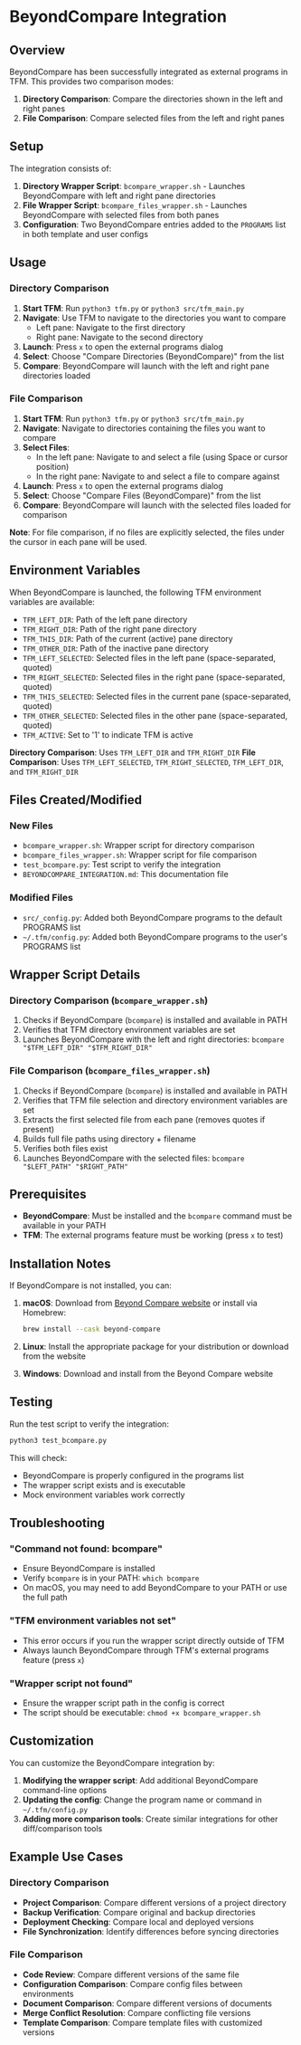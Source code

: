 # BeyondCompare Integration

## Overview

BeyondCompare has been successfully integrated as external programs in TFM. This provides two comparison modes:

1. **Directory Comparison**: Compare the directories shown in the left and right panes
2. **File Comparison**: Compare selected files from the left and right panes

## Setup

The integration consists of:

1. **Directory Wrapper Script**: `bcompare_wrapper.sh` - Launches BeyondCompare with left and right pane directories
2. **File Wrapper Script**: `bcompare_files_wrapper.sh` - Launches BeyondCompare with selected files from both panes
3. **Configuration**: Two BeyondCompare entries added to the `PROGRAMS` list in both template and user configs

## Usage

### Directory Comparison

1. **Start TFM**: Run `python3 tfm.py` or `python3 src/tfm_main.py`
2. **Navigate**: Use TFM to navigate to the directories you want to compare
   - Left pane: Navigate to the first directory
   - Right pane: Navigate to the second directory
3. **Launch**: Press `x` to open the external programs dialog
4. **Select**: Choose "Compare Directories (BeyondCompare)" from the list
5. **Compare**: BeyondCompare will launch with the left and right pane directories loaded

### File Comparison

1. **Start TFM**: Run `python3 tfm.py` or `python3 src/tfm_main.py`
2. **Navigate**: Navigate to directories containing the files you want to compare
3. **Select Files**: 
   - In the left pane: Navigate to and select a file (using Space or cursor position)
   - In the right pane: Navigate to and select a file to compare against
4. **Launch**: Press `x` to open the external programs dialog
5. **Select**: Choose "Compare Files (BeyondCompare)" from the list
6. **Compare**: BeyondCompare will launch with the selected files loaded for comparison

**Note**: For file comparison, if no files are explicitly selected, the files under the cursor in each pane will be used.

## Environment Variables

When BeyondCompare is launched, the following TFM environment variables are available:

- `TFM_LEFT_DIR`: Path of the left pane directory
- `TFM_RIGHT_DIR`: Path of the right pane directory
- `TFM_THIS_DIR`: Path of the current (active) pane directory
- `TFM_OTHER_DIR`: Path of the inactive pane directory
- `TFM_LEFT_SELECTED`: Selected files in the left pane (space-separated, quoted)
- `TFM_RIGHT_SELECTED`: Selected files in the right pane (space-separated, quoted)
- `TFM_THIS_SELECTED`: Selected files in the current pane (space-separated, quoted)
- `TFM_OTHER_SELECTED`: Selected files in the other pane (space-separated, quoted)
- `TFM_ACTIVE`: Set to '1' to indicate TFM is active

**Directory Comparison**: Uses `TFM_LEFT_DIR` and `TFM_RIGHT_DIR`
**File Comparison**: Uses `TFM_LEFT_SELECTED`, `TFM_RIGHT_SELECTED`, `TFM_LEFT_DIR`, and `TFM_RIGHT_DIR`

## Files Created/Modified

### New Files
- `bcompare_wrapper.sh`: Wrapper script for directory comparison
- `bcompare_files_wrapper.sh`: Wrapper script for file comparison
- `test_bcompare.py`: Test script to verify the integration
- `BEYONDCOMPARE_INTEGRATION.md`: This documentation file

### Modified Files
- `src/_config.py`: Added both BeyondCompare programs to the default PROGRAMS list
- `~/.tfm/config.py`: Added both BeyondCompare programs to the user's PROGRAMS list

## Wrapper Script Details

### Directory Comparison (`bcompare_wrapper.sh`)

1. Checks if BeyondCompare (`bcompare`) is installed and available in PATH
2. Verifies that TFM directory environment variables are set
3. Launches BeyondCompare with the left and right directories: `bcompare "$TFM_LEFT_DIR" "$TFM_RIGHT_DIR"`

### File Comparison (`bcompare_files_wrapper.sh`)

1. Checks if BeyondCompare (`bcompare`) is installed and available in PATH
2. Verifies that TFM file selection and directory environment variables are set
3. Extracts the first selected file from each pane (removes quotes if present)
4. Builds full file paths using directory + filename
5. Verifies both files exist
6. Launches BeyondCompare with the selected files: `bcompare "$LEFT_PATH" "$RIGHT_PATH"`

## Prerequisites

- **BeyondCompare**: Must be installed and the `bcompare` command must be available in your PATH
- **TFM**: The external programs feature must be working (press `x` to test)

## Installation Notes

If BeyondCompare is not installed, you can:

1. **macOS**: Download from [Beyond Compare website](https://www.scootersoftware.com/) or install via Homebrew:
   ```bash
   brew install --cask beyond-compare
   ```

2. **Linux**: Install the appropriate package for your distribution or download from the website

3. **Windows**: Download and install from the Beyond Compare website

## Testing

Run the test script to verify the integration:

```bash
python3 test_bcompare.py
```

This will check:
- BeyondCompare is properly configured in the programs list
- The wrapper script exists and is executable
- Mock environment variables work correctly

## Troubleshooting

### "Command not found: bcompare"
- Ensure BeyondCompare is installed
- Verify `bcompare` is in your PATH: `which bcompare`
- On macOS, you may need to add BeyondCompare to your PATH or use the full path

### "TFM environment variables not set"
- This error occurs if you run the wrapper script directly outside of TFM
- Always launch BeyondCompare through TFM's external programs feature (press `x`)

### "Wrapper script not found"
- Ensure the wrapper script path in the config is correct
- The script should be executable: `chmod +x bcompare_wrapper.sh`

## Customization

You can customize the BeyondCompare integration by:

1. **Modifying the wrapper script**: Add additional BeyondCompare command-line options
2. **Updating the config**: Change the program name or command in `~/.tfm/config.py`
3. **Adding more comparison tools**: Create similar integrations for other diff/comparison tools

## Example Use Cases

### Directory Comparison
- **Project Comparison**: Compare different versions of a project directory
- **Backup Verification**: Compare original and backup directories
- **Deployment Checking**: Compare local and deployed versions
- **File Synchronization**: Identify differences before syncing directories

### File Comparison
- **Code Review**: Compare different versions of the same file
- **Configuration Comparison**: Compare config files between environments
- **Document Comparison**: Compare different versions of documents
- **Merge Conflict Resolution**: Compare conflicting file versions
- **Template Comparison**: Compare template files with customized versions